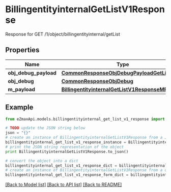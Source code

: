# BillingentityinternalGetListV1Response

Response for GET /1/object/billingentityinternal/getList

## Properties
Name | Type | Description | Notes
------------ | ------------- | ------------- | -------------
**obj_debug_payload** | [**CommonResponseObjDebugPayloadGetList**](CommonResponseObjDebugPayloadGetList.md) |  | 
**obj_debug** | [**CommonResponseObjDebug**](CommonResponseObjDebug.md) |  | [optional] 
**m_payload** | [**BillingentityinternalGetListV1ResponseMPayload**](BillingentityinternalGetListV1ResponseMPayload.md) |  | 

## Example

```python
from eZmaxApi.models.billingentityinternal_get_list_v1_response import BillingentityinternalGetListV1Response

# TODO update the JSON string below
json = "{}"
# create an instance of BillingentityinternalGetListV1Response from a JSON string
billingentityinternal_get_list_v1_response_instance = BillingentityinternalGetListV1Response.from_json(json)
# print the JSON string representation of the object
print BillingentityinternalGetListV1Response.to_json()

# convert the object into a dict
billingentityinternal_get_list_v1_response_dict = billingentityinternal_get_list_v1_response_instance.to_dict()
# create an instance of BillingentityinternalGetListV1Response from a dict
billingentityinternal_get_list_v1_response_form_dict = billingentityinternal_get_list_v1_response.from_dict(billingentityinternal_get_list_v1_response_dict)
```
[[Back to Model list]](../README.md#documentation-for-models) [[Back to API list]](../README.md#documentation-for-api-endpoints) [[Back to README]](../README.md)


